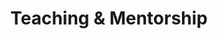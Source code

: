 ---
layout: archive
title: "Teaching & Mentorship"
permalink: /teaching_mentorship/
author_profile: true
redirect_from:
  - /resume
---